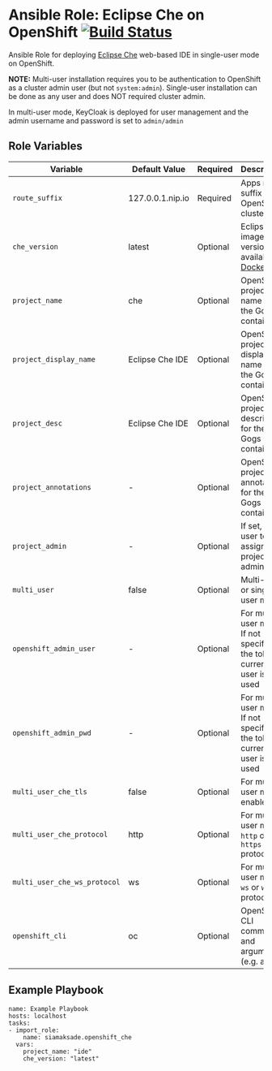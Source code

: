 Ansible Role: Eclipse Che on OpenShift
[![Build Status](https://travis-ci.org/siamaksade/ansible-openshift-che.svg?branch=master)](https://travis-ci.org/siamaksade/ansible-openshift-che)
=========

Ansible Role for deploying [Eclipse Che](https://www.eclipse.org/che/) web-based IDE in 
single-user mode on OpenShift. 

**NOTE:** Multi-user installation requires you to be authentication to OpenShift as a cluster admin user (but not `system:admin`). Single-user installation can be done as any user and does NOT required cluster admin. 

In multi-user mode, KeyCloak is deployed for user management and the admin username and password is set to `admin/admin`



Role Variables
------------

| Variable                       | Default Value    | Required |  Description   |
|--------------------------------|------------------|----------|----------------|
|`route_suffix`                  | 127.0.0.1.nip.io | Required | Apps route suffix in the OpenShift cluster |
|`che_version`                   | latest           | Optional | Eclipse Che image version as available on [Docker Hub](https://hub.docker.com/r/eclipse/che/tags/) |
|`project_name`                  | che              | Optional | OpenShift project name for the Gogs container  |
|`project_display_name`          | Eclipse Che IDE  | Optional | OpenShift project display name for the Gogs container  |
|`project_desc`                  | Eclipse Che IDE  | Optional | OpenShift project description for the Gogs container |
|`project_annotations`           | -                | Optional | OpenShift project annotations for the Gogs container |
|`project_admin`                 | -                | Optional | If set, the user to be assigned as project admin |
|`multi_user`                    | false            | Optional | Multi-user or single-user mode |
|`openshift_admin_user`          | -                | Optional | For multi-user mode. If not specified, the token of current user is used |
|`openshift_admin_pwd`           | -                | Optional | For multi-user mode. If not specified, the token of current user is used |
|`multi_user_che_tls`            | false            | Optional | For multi-user mode, enable TLS  |
|`multi_user_che_protocol`       | http             | Optional | For multi-user mode, `http` or `https` protocol |
|`multi_user_che_ws_protocol`    | ws               | Optional | For multi-user mode, `ws` or `wss` protocol |
|`openshift_cli`                 | oc               | Optional | OpenShift CLI command and arguments (e.g. auth)       | 


Example Playbook
------------

```
name: Example Playbook
hosts: localhost
tasks:
- import_role:
    name: siamaksade.openshift_che
  vars:
    project_name: "ide"
    che_version: "latest"
```
